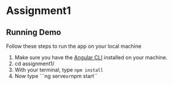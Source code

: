 # Assignment1

Running Demo
--------------------------
Follow these steps to run the app on your local machine
 
 1. Make sure you have the [Angular CLI](https://angular.io) installed on your machine.
 2. cd assignment1/
 3. With your terminal, type ```npm install```
 4. Now type ```ng serve` or `npm start``

